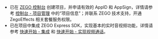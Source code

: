 - 已在 [ZEGO 控制台](https://console.zego.im) 创建项目，并申请有效的 AppID 和 AppSign，详情请参考 [控制台 - 项目管理](#12107) 中的“项目信息”；并联系 ZEGO 技术支持，开通 ZegoEffects 相关套餐服务权限。
- 已在项目中集成 ZEGO Express SDK，实现基本的实时音视频功能，详情请参考 [快速开始 - 集成](!ExpressVideoSDK-Integration/SDK_Integration) 和 [快速开始 - 实现视频通话](!ExpressVideoSDK-Integration/Solution_Implementation)。
